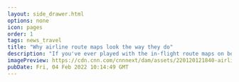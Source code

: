 ```yaml
---
layout: side_drawer.html
options: none
icon: pages
order: 1
tags: news_travel
title: "Why airline route maps look the way they do"
description: "If you've ever played with the in-flight route maps on board a plane or browsed the destinations on an airline's website, it all looks pretty simple. "
imagePreview: https://cdn.cnn.com/cnnnext/dam/assets/220120121840-airline-flying-blue-sky-restricted-video-synd-2.jpg
pubDate: Fri, 04 Feb 2022 10:14:49 GMT
---
```

